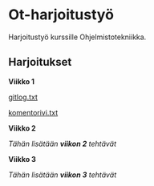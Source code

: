 # Ot-harjoitustyö
Harjoitustyö kurssille Ohjelmistotekniikka.


## Harjoitukset

**Viikko 1**

[gitlog.txt](/laskarit/viikko1/gitlog.txt)

[komentorivi.txt](/laskarit/viikko1/komentorivi.txt)

**Viikko 2**

*Tähän lisätään **viikon 2** tehtävät*

**Viikko 3**

*Tähän lisätään **viikon 3** tehtävät*